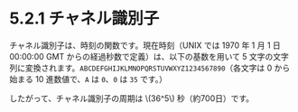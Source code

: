 # 5.2.1 チャネル識別子

チャネル識別子は、時刻の関数です。現在時刻（UNIX では 1970 年 1 月 1 日 00:00:00 GMT からの経過秒数で定義）は、以下の基数を用いて 5 文字の文字列に変換されます。`ABCDEFGHIJKLMNOPQRSTUVWXYZ1234567890`（各文字は 0 から始まる 10 進数値で、`A` は `0`、`0` は `35` です。）

したがって、チャネル識別子の周期は \\(36^5\\) 秒（約700日）です。
